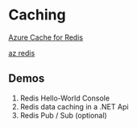 # Caching

[Azure Cache for Redis](https://docs.microsoft.com/en-us/azure/azure-cache-for-redis/cache-overview)

[az redis](https://docs.microsoft.com/en-us/cli/azure/redis?view=azure-cli-latest)

## Demos

1. Redis Hello-World Console
2. Redis data caching in a .NET Api
3. Redis Pub / Sub (optional)
